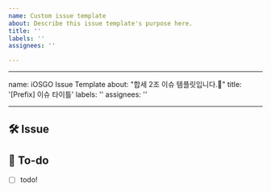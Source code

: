 ```yaml
---
name: Custom issue template
about: Describe this issue template's purpose here.
title: ''
labels: ''
assignees: ''

---
```


---
name:   iOSGO Issue Template
about: "합세 2조 이슈 템플릿입니다.🎇"
title: '[Prefix] 이슈 타이틀'
labels: ''
assignees: ''

---

## 🛠 Issue
<!-- 이슈에 대해 간략하게 설명해주세요 -->

## 📝 To-do
<!-- 진행할 작업에 대해 적어주세요 -->
- [ ] todo!
